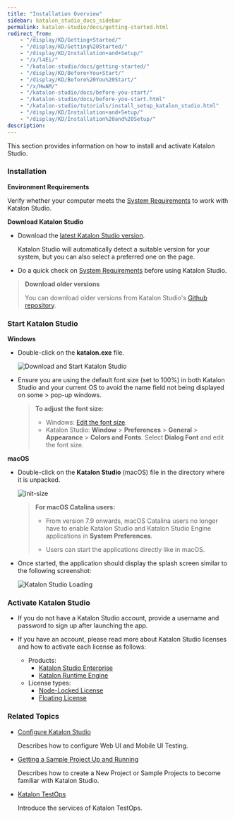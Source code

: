 ```yaml
---
title: "Installation Overview"
sidebar: katalon_studio_docs_sidebar
permalink: katalon-studio/docs/getting-started.html
redirect_from:
    - "/display/KD/Getting+Started/"
    - "/display/KD/Getting%20Started/"
    - "/display/KD/Installation+and+Setup/"
    - "/x/l4Ei/"
    - "/katalon-studio/docs/getting-started/"
    - "/display/KD/Before+You+Start/"
    - "/display/KD/Before%20You%20Start/"
    - "/x/HwAM/"
    - "/katalon-studio/docs/before-you-start/"
    - "/katalon-studio/docs/before-you-start.html"
    - "/katalon-studio/tutorials/install_setup_katalon_studio.html"
    - "/display/KD/Installation+and+Setup/"
    - "/display/KD/Installation%20and%20Setup/"
description:
---
```


This section provides information on how to install and activate Katalon Studio.

### Installation

**Environment Requirements**

Verify whether your computer meets the [System Requirements](http://docs.katalon.com/display/KD/System+Requirements) to work with Katalon Studio.

**Download Katalon Studio**

* Download the [latest Katalon Studio version](https://www.katalon.com/download/). 

   Katalon Studio will automatically detect a suitable version for your system, but you can also select a preferred one on the page. 

* Do a quick check on [System Requirements](/display/KD/System+Requirements) before using Katalon Studio.

> **Download older versions**
>
> You can download older versions from Katalon Studio's [Github repository](https://github.com/katalon-studio/katalon-studio/releases).

### Start Katalon Studio

**Windows**

- Double-click on the **katalon.exe** file.

   ![Download and Start Katalon Studio](https://github.com/katalon-studio/docs-images/raw/master/katalon-studio/tutorials/install_setup_katalon_studio/Starting-Katalon-Studio.png)

- Ensure you are using the default font size (set to 100%) in both Katalon Studio and your current OS to avoid the name field not being displayed on some > pop-up windows.

    > **To adjust the font size:**
    > * Windows: [Edit the font size](https://www.pcworld.com/article/242942/how_to_change_font_size.html).
    > * Katalon Studio: **Window** > **Preferences** > **General** > **Appearance** > **Colors and Fonts**. Select **Dialog Font** and edit the font size.

**macOS**

- Double-click on the **Katalon Studio** (macOS) file in the directory where it is unpacked.

   ![](https://github.com/katalon-studio/docs-images/raw/master/katalon-studio/tutorials/install_setup_katalon_studio/Katalon-MacOS.png "init-size")

   > **For macOS Catalina users:**
   > 
   > - From version 7.9 onwards, macOS Catalina users no longer have to enable Katalon Studio and Katalon Studio Engine applications in **System Preferences**. 
   > 
   > - Users can start the applications directly like in macOS.

- Once started, the application should display the splash screen similar to the following screenshot:

   ![Katalon Studio Loading](https://github.com/katalon-studio/docs-images/raw/master/katalon-studio/tutorials/install_setup_katalon_studio/image2016-10-20-143A113A21.png)

### Activate Katalon Studio

- If you do not have a Katalon Studio account, provide a username and password to sign up after launching the app. 

- If you have an account, please read more about Katalon Studio licenses and how to activate each license as follows:

    - Products:
        - [Katalon Studio Enterprise](https://docs.katalon.com/katalon-studio/docs/license.html#katalon-studio-enterprise)
        - [Katalon Runtime Engine](https://docs.katalon.com/katalon-studio/docs/license.html#katalon-runtime-engine)
    - License types:
        - [Node-Locked License](https://docs.katalon.com/katalon-studio/docs/license.html#node-locked-license)
        - [Floating License](https://docs.katalon.com/katalon-studio/docs/license.html#floating-license)

### Related Topics

- [Configure Katalon Studio](https://docs.katalon.com/katalon-studio/docs/getting-started.html#configure-katalon-studio)

    Describes how to configure Web UI and Mobile UI Testing.

- [Getting a Sample Project Up and Running](https://docs.katalon.com/katalon-studio/docs/getting-started.html#getting-a-sample-project-up-and-running)

   Describes how to create a New Project or Sample Projects to become familiar with Katalon Studio.

- [Katalon TestOps](https://docs.katalon.com/katalon-studio/docs/getting-started.html#katalon-testops)
   
   Introduce the services of Katalon TestOps.